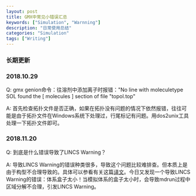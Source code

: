 ```yaml
---
layout: post
title: GMX中常见小错误汇总
keywords: ["Simulation", "Warnning"]
description: "日常使用总结"
categories: "Simulation"
tags: ["Writing"]
---
```


### 长期更新

### 2018.10.29
Q: gmx genion命令：往溶剂中添加离子时报错："No line with moleculetype SOL found the [ molecules ] section of file "topol.top"

A: 首先检查拓扑文件是否正确，如果在拓扑没有问题的情况下依然报错，往往可能是由于拓扑文件在Windows系统下处理过，行尾标记有问题。用dos2unix工具处理一下拓扑文件即可。

### 2018.11.20
Q: 到底是什么错误导致了LINCS Warning？

A: 导致LINCS Warning的错误种类很多，导致这个问题比较难排查。但本质上是由于构型不合理导致的。具体可以参看有关这篇[译文](https://lewisbase.github.io/simulation/%E5%88%86%E5%AD%90%E6%A8%A1%E6%8B%9F%E4%B8%AD%E7%9A%84LINCS-SHAKE%E8%AD%A6%E5%91%8A%E5%8F%8A%E5%BA%94%E5%AF%B9.html)。今日又发现一个导致LINCS Warning的错误：体系盒子太小！当模拟体系的盒子太小时，会导致mdrun过程中区域分解不合理，引发LINCS Warning。
